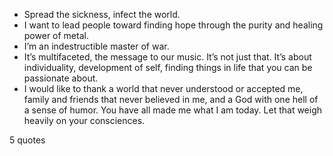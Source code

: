  - Spread the sickness, infect the world.
 - I want to lead people toward finding hope through the purity and healing power of metal.
 - I’m an indestructible master of war.
 - It’s multifaceted, the message to our music. It’s not just that. It’s about individuality, development of self, finding things in life that you can be passionate about.
 - I would like to thank a world that never understood or accepted me, family and friends that never believed in me, and a God with one hell of a sense of humor. You have all made me what I am today. Let that weigh heavily on your consciences.

5 quotes